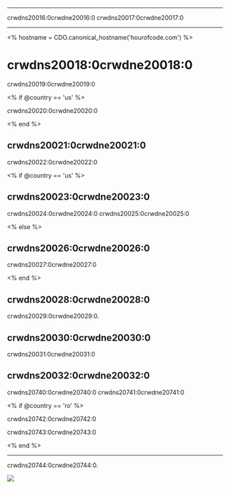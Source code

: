 * * *

crwdns20016:0crwdne20016:0 crwdns20017:0crwdne20017:0

* * *

<% hostname = CDO.canonical_hostname('hourofcode.com') %>

# crwdns20018:0crwdne20018:0

crwdns20019:0crwdne20019:0

<% if @country == 'us' %>

crwdns20020:0crwdne20020:0

<% end %>

## crwdns20021:0crwdne20021:0

crwdns20022:0crwdne20022:0

<% if @country == 'us' %>

## crwdns20023:0crwdne20023:0

crwdns20024:0crwdne20024:0 crwdns20025:0crwdne20025:0

<% else %>

## crwdns20026:0crwdne20026:0

crwdns20027:0crwdne20027:0

<% end %>

## crwdns20028:0crwdne20028:0

crwdns20029:0crwdne20029:0.

## crwdns20030:0crwdne20030:0

crwdns20031:0crwdne20031:0

## crwdns20032:0crwdne20032:0

crwdns20740:0crwdne20740:0 crwdns20741:0crwdne20741:0

<% if @country == 'ro' %>

crwdns20742:0crwdne20742:0

crwdns20743:0crwdne20743:0

<% end %>

* * *

crwdns20744:0crwdne20744:0.

![](<%= tracking_pixel %>)